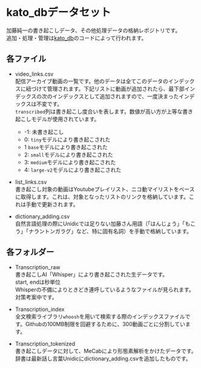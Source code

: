 # kato_dbデータセット
加藤純一の書き起こしデータ、その他処理データの格納レポジトリです。  
追加・処理・管理は[kato_db](https://github.com/konbraphat51/kato_db)のコードによって行われます。

## 各ファイル
* video_links.csv  
配信アーカイブ動画の一覧です。他のデータは全てこのデータのインデックスに紐づけて管理されます。下記リストに動画が追加されたら、最下部インデックスの次のインデックスとして追加されますので、一度決まったインデックスは不変です。  
`transcribed`列は書き起こし度合いを表します。数値が高い方が上等な書き起こしモデルが使用されています。
    * -1: 未書き起こし
    * 0: `tiny`モデルにより書き起こされた
    * 1 `base`モデルにより書き起こされた
    * 2: `small`モデルにより書き起こされた
    * 3: `medium`モデルにより書き起こされた
    * 4: `large-v2`モデルにより書き起こされた

* list_links.csv  
書き起こし対象の動画はYoutubeプレイリスト、ニコ動マイリストをベースに取得します。これは、対象となったリストのリンクを格納しています。これは手動で更新されます。

* dictionary_adding.csv  
自然言語処理の際にUnidicでは足りない加藤さん用語（「はんじょう」「もこう」「ナラントンガラグ」など、特に固有名詞）を手動で格納しています。

## 各フォルダー
* Transcription_raw  
書き起こしAI「Whisper」により書き起こされた生データです。  
start, endは秒単位  
Whisperの不備によりときどき連呼しているようなファイルが見られます。対策考案中です。

* Transcription_index  
全文検索ライブラリ`whoosh`を用いて検索する際のインデックスファイルです。Githubの100MB制限を回避するために、300動画ごとに分割しています。

* Transcription_tokenized  
書き起こしデータに対して、MeCabにより形態素解析をかけたデータです。辞書は最新話し言葉Unidicにdictionary_adding.csvを追加したものです。